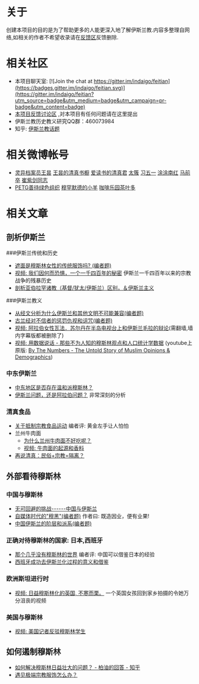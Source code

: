 # 关于
创建本项目的目的是为了帮助更多的人能更深入地了解伊斯兰教.内容多整理自网络,如相关的作者不希望收录请在[反馈区](https://github.com/indaigo/feitian/issues)反馈删除.

# 相关社区
* 本项目聊天室: [![Join the chat at https://gitter.im/indaigo/feitian](https://badges.gitter.im/indaigo/feitian.svg)](https://gitter.im/indaigo/feitian?utm_source=badge&utm_medium=badge&utm_campaign=pr-badge&utm_content=badge)
* [本项目反馈讨论区](https://github.com/indaigo/feitian/issues) ,对本项目有任何问题请在这里提出
* 伊斯兰教历史教义研究QQ群：460073984
* 知乎: [伊斯兰教话题](https://www.zhihu.com/topic/19557525/hot)

# 相关微博帐号
* [灵异档案员王昙](http://m.weibo.cn/u/2981083181) [王昙的清真书橱](http://m.weibo.cn/u/5676163189) [爱读书的清真君](http://m.weibo.cn/u/5970176831) [太簇](http://m.weibo.cn/u/1228151340) [习五一](http://m.weibo.cn/u/1442246695) [涂涂南红](http://m.weibo.cn/u/1431843524) [马前卒](http://m.weibo.cn/u/2001863161) [崔紫剑同志](http://m.weibo.cn/u/1657156945)
* [PETG善待绿色组织](http://m.weibo.cn/u/3138561560) [穆罕默德的小羊](http://m.weibo.cn/u/5765378903) [咖啡乐园茶叶多](http://m.weibo.cn/u/5880774972)

# 相关文章
## 剖析伊斯兰

###伊斯兰传统和历史
* [遮面是穆斯林女性的传统服饰吗? (编者题)](articles/zhihu/201505_zhemian_shi_chuantong_ma/main.md)
* [视频: 我们因何而恐惧，一个一千四百年的秘密](http://v.qq.com/x/page/y0316ixcy13.html) 伊斯兰一千四百年以来的宗教战争的残暴历史
* [剖析亚伯拉罕诸教（基督/犹太/伊斯兰）区别，＆伊斯兰主义](articles/weibo/201607_po_xi_ya_bo_la_han_zu_jiao/main.md)

###伊斯兰教义
* [从经文分析为什么伊斯兰和其他文明不可能兼容(编者题)](articles/zhihu/201607_jiaoyi_buneng_jianrong/main.md)
* [古兰经对不信者的惩罚仇视和诅咒(编者题)](articles/zhihu/201308_gulanjing_buxindao/main.md)
* [视频: 阿拉伯女性瓦法．苏尔丹在半岛电视台上和伊斯兰毛拉的辩论](https://www.youtube.com/watch?v=9egF46Ht9T8)(需翻墙,墙内字幕版都被删除了)
* [视频: 用数据说话 - 那些不为人知的穆斯林观点和人口统计学数据](http://weibo.com/p/23044423a2d380b86a8d183ff0b6617f5a2c10) (youtube上原版: [By The Numbers - The Untold Story of Muslim Opinions & Demographics](https://www.youtube.com/watch?v=pSPvnFDDQHk))


### 中东伊斯兰
* [中东地区是否存在温和派穆斯林？](articles/weibo/201607_middle_east_moderate_muslim/main.md)
* [伊斯兰问题，还是阿拉伯问题？](articles/blog/201512_islam_or_arabic_problem/main.md) 非常深刻的分析

### 清真食品
* [关于抵制宗教食品运动](articles/weibo/201606_guan_yu_di_zhi/main.md) 编者评: 黄金左手让人怕怕
* 兰州牛肉面
	* [为什么兰州牛肉面不好吃呢？](articles/weibo/201605_lan_zhou_niu_rou_mian/main.md)
	* [视频: 牛肉面的起源和香料](http://v.youku.com/v_show/id_XMTY1Njk4NjE2MA==.html)
* [再说清真：民俗+宗教=隔离？](articles/weibo/201607_qingzhen_minsu_zongjiao/main.md)

## 外部看待穆斯林
### 中国与穆斯林
* [无可回避的挑战------中国与伊斯兰](articles/zhihu/201607_wu_ke_hui_bi_de_tiao_zhan/main.md)
* [自媒体时代的"穆黑"(编者题)](articles/zhihu/201607_nao_jin_ji_zhuan_wan_he_mu_hei/main.md) 作者曰: 既造因业，便有业果!
* [中国伊斯兰的阶层和派系(编者题)](articles/zhihu/201606_yisilan_jieceng_paixi/main.md)

### 正确对待穆斯林的国家: 日本,西班牙
* [那个几乎没有穆斯林的世界](articles/weixin/201607_japan_and_muslim/main.md) 编者评: 中国可以借鉴日本的经验
* [西班牙成功去伊斯兰化过程的意义和借鉴](articles/weibo/201607_spain_remove_yislam/main.md)

### 欧洲斯坦进行时
* [视频: 日益穆斯林化的英国, 不寒而栗。](http://m.weibo.cn/1410071074/E0wqC5TIw) 一个英国女孩回到家乡拍摄的令她万分沮丧的视频

### 美国与穆斯林
* [视频: 美国记者反驳穆斯林学生](http://club.kdnet.net/dispbbs.asp?boardid=1&id=11753538)

## 如何遏制穆斯林
* [如何解决穆斯林日益壮大的问题？ - 柏油的回答 - 知乎](articles/zhihu/201607_how_to_solve_muslim_problem/main.md)
* [遇见极端宗教服饰怎么办？](articles/weibo/201607_ji_duan_fu_shi/main.md)
